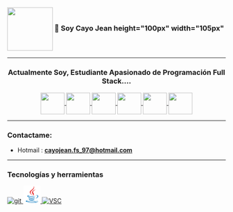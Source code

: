 ### <img align="center" src="https://upload.wikimedia.org/wikipedia/commons/e/ee/Revista_%C2%A1Hola%21_logo.svg" alt="" height="100px" width="105px"/> 👋 Soy Cayo Jean height="100px" width="105px"

---

<div id="header" align="center">
  <h3> Actualmente Soy, Estudiante Apasionado de Programación Full Stack....
  </h3>
</div>

<p align="center">
   <a href="https://web.facebook.com/" target="blank">
    <img align="center" src="https://upload.wikimedia.org/wikipedia/commons/5/51/Facebook_f_logo_%282019%29.svg" alt="" height="50px" width="55px" />
  </a>
  <span style="width: 10px;"> </span>
  <a href="https://instagram.com" target="blank">
    <img align="center" src="https://upload.wikimedia.org/wikipedia/commons/e/e7/Instagram_logo_2016.svg" alt="" height="50px" width="55px" />
  </a>
  <span style="width: 8px;"> </span>
  <a href="https://x.com" target="blank">
    <img align="center" src="https://upload.wikimedia.org/wikipedia/commons/c/ce/X_logo_2023.svg" alt="" height="50px" width="55px" />
  </a>
  </a>
  <span style="width: 10px;"> </span>
  <a href="https://discord.com/" target="blank">
    <img align="center" src="https://upload.wikimedia.org/wikipedia/commons/b/b2/Discord_code.png" alt="" height="50px" width="55px" />
  </a>
  <span style="width: 10px;"> </span>
  <a href="https://www.linkedin.com/" target="blank">
    <img align="center" src="https://upload.wikimedia.org/wikipedia/commons/9/92/Linke_din.png" alt="" height="50px" width="55px" />
  </a>
  <span style="width: 10px;"> </span>
  <a href="https://whatsApp.com" target="blank">
    <img align="center" src="https://upload.wikimedia.org/wikipedia/commons/6/6b/WhatsApp.svg" alt="" height="50px" width="55px" />
  </a>
</p>

---

### Contactame:

- Hotmail : **cayojean.fs_97@hotmail.com**

---

### Tecnologías y herramientas 
<p align="left"> 
  <a href="https://git-scm.com/" target="_blank" rel="noreferrer">
    <img src="https://www.vectorlogo.zone/logos/git-scm/git-scm-icon.svg" alt="git" width="40" height="40"/> 
  </a>
  <a href="https://www.java.com" target="_blank" rel="noreferrer"> 
    <img src="https://raw.githubusercontent.com/devicons/devicon/master/icons/java/java-original.svg" alt="java" width="40" height="40"/> 
  </a> 
  <a href="https://code.visualstudio.com" target="_blank" rel="noreferrer">
    <img src="https://upload.wikimedia.org/wikipedia/commons/thumb/9/9a/Visual_Studio_Code_1.35_icon.svg/2048px-Visual_Studio_Code_1.35_icon.svg.png"alt="VSC" width="40" height="40"/>
  </a>
</p>


<!--
**CayoJean/CayoJean** is a ✨ _special_ ✨ repository because its `README.md` (this file) appears on your GitHub profile.

Here are some ideas to get you started:

- 🔭 I’m currently working on ...
- 🌱 I’m currently learning ...
- 👯 I’m looking to collaborate on ...
- 🤔 I’m looking for help with ...
- 💬 Ask me about ...
- 📫 How to reach me: ...
- 😄 Pronouns: ...
- ⚡ Fun fact: ...
-->
